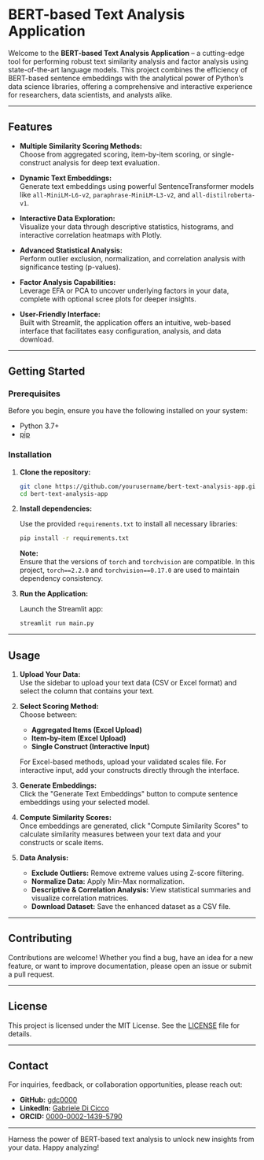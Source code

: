 # BERT-based Text Analysis Application

Welcome to the **BERT-based Text Analysis Application** – a cutting-edge tool for performing robust text similarity analysis and factor analysis using state-of-the-art language models. This project combines the efficiency of BERT-based sentence embeddings with the analytical power of Python’s data science libraries, offering a comprehensive and interactive experience for researchers, data scientists, and analysts alike.

---

## Features

- **Multiple Similarity Scoring Methods:**  
  Choose from aggregated scoring, item-by-item scoring, or single-construct analysis for deep text evaluation.

- **Dynamic Text Embeddings:**  
  Generate text embeddings using powerful SentenceTransformer models like `all-MiniLM-L6-v2`, `paraphrase-MiniLM-L3-v2`, and `all-distilroberta-v1`.

- **Interactive Data Exploration:**  
  Visualize your data through descriptive statistics, histograms, and interactive correlation heatmaps with Plotly.

- **Advanced Statistical Analysis:**  
  Perform outlier exclusion, normalization, and correlation analysis with significance testing (p-values).

- **Factor Analysis Capabilities:**  
  Leverage EFA or PCA to uncover underlying factors in your data, complete with optional scree plots for deeper insights.

- **User-Friendly Interface:**  
  Built with Streamlit, the application offers an intuitive, web-based interface that facilitates easy configuration, analysis, and data download.

---

## Getting Started

### Prerequisites

Before you begin, ensure you have the following installed on your system:

- Python 3.7+
- [pip](https://pip.pypa.io/en/stable/installation/)

### Installation

1. **Clone the repository:**

   ```bash
   git clone https://github.com/yourusername/bert-text-analysis-app.git
   cd bert-text-analysis-app
   ```

2. **Install dependencies:**

   Use the provided `requirements.txt` to install all necessary libraries:

   ```bash
   pip install -r requirements.txt
   ```

   **Note:**  
   Ensure that the versions of `torch` and `torchvision` are compatible. In this project, `torch==2.2.0` and `torchvision==0.17.0` are used to maintain dependency consistency.

3. **Run the Application:**

   Launch the Streamlit app:

   ```bash
   streamlit run main.py
   ```

---

## Usage

1. **Upload Your Data:**  
   Use the sidebar to upload your text data (CSV or Excel format) and select the column that contains your text.

2. **Select Scoring Method:**  
   Choose between:
   - **Aggregated Items (Excel Upload)**
   - **Item-by-item (Excel Upload)**
   - **Single Construct (Interactive Input)**
   
   For Excel-based methods, upload your validated scales file. For interactive input, add your constructs directly through the interface.

3. **Generate Embeddings:**  
   Click the "Generate Text Embeddings" button to compute sentence embeddings using your selected model.

4. **Compute Similarity Scores:**  
   Once embeddings are generated, click "Compute Similarity Scores" to calculate similarity measures between your text data and your constructs or scale items.

5. **Data Analysis:**  
   - **Exclude Outliers:** Remove extreme values using Z-score filtering.
   - **Normalize Data:** Apply Min-Max normalization.
   - **Descriptive & Correlation Analysis:** View statistical summaries and visualize correlation matrices.
   - **Download Dataset:** Save the enhanced dataset as a CSV file.

---

## Contributing

Contributions are welcome! Whether you find a bug, have an idea for a new feature, or want to improve documentation, please open an issue or submit a pull request.

---

## License

This project is licensed under the MIT License. See the [LICENSE](LICENSE) file for details.

---

## Contact

For inquiries, feedback, or collaboration opportunities, please reach out:

- **GitHub:** [gdc0000](https://github.com/gdc0000)
- **LinkedIn:** [Gabriele Di Cicco](https://www.linkedin.com/in/gabriele-di-cicco-124067b0/)
- **ORCID:** [0000-0002-1439-5790](https://orcid.org/0000-0002-1439-5790)

---

Harness the power of BERT-based text analysis to unlock new insights from your data. Happy analyzing!

